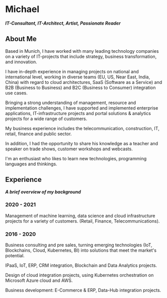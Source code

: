 # Michael

***IT-Consultant, IT-Architect, Artist, Passionate Reader***

## About Me

Based in Munich, I have worked with many leading technology companies on a variety of IT-projects that include strategy, business transformation, and innovation. 

I have in-depth experience in managing projects on national and international level, working in diverse teams (EU, US, Near East, India, China) with regard to cloud architectures, SaaS (Software as a Service) and B2B (Business to Business) and B2C (Business to Consumer) integration use cases.

Bringing a strong understanding of management, resource and implementation challenges, I have supported and implemented enterprise applications, IT-infrastructure projects and portal solutions & analytics projects for a wide range of customers.

My business experience includes the telecommunication, construction, IT, retail, finance and public sector. 

In addition, I had the opportunity to share his knowledge as a teacher and speaker on trade shows, customer workshops and webcasts.

I'm an enthusiast who likes to learn new technologies, programming languages and thinkings.

## Experience
***A brief overview of my background***

### 2020 - 2021
Management of machine learning, data science and cloud infrastructure projects for a variety of customers. (Retail, Finance, Telecommunications).

### 2016 - 2020
Business consulting and pre sales, turning emerging technologies (IoT, Blockchains, Cloud, Kubernetes, BI) into solutions that meet the market's potential.

IPaaS, IoT, ERP, CRM integration, Blockchain and Data Analytics projects.

Design of cloud integration projects, using Kubernetes orchestration on Microsoft Azure cloud and AWS.

Business development: E-Commerce & ERP, Data-Hub integration projects.



